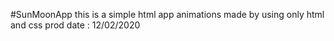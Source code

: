 #SunMoonApp
this is a simple html app animations made by using 
only html and css
prod date : 12/02/2020